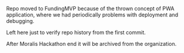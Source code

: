 Repo moved to FundingMVP because of the thrown concept of PWA application, where we had periodically problems with deployment and debugging.

Left here just to verify repo history from the first commit.

After Moralis Hackathon end it will be archived from the organization.
